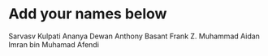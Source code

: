 # Add your names below
Sarvasv Kulpati
Ananya Dewan
Anthony
Basant
Frank Z.
Muhammad Aidan Imran bin Muhamad Afendi

